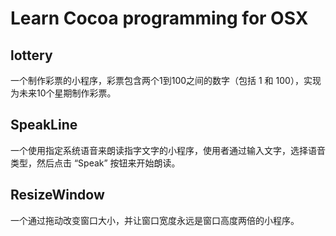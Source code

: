 Learn Cocoa programming for OSX
===========

## lottery

一个制作彩票的小程序，彩票包含两个1到100之间的数字（包括 1 和 100），实现为未来10个星期制作彩票。

## SpeakLine

一个使用指定系统语音来朗读指字文字的小程序，使用者通过输入文字，选择语音类型，然后点击 “Speak” 按钮来开始朗读。

## ResizeWindow

一个通过拖动改变窗口大小，并让窗口宽度永远是窗口高度两倍的小程序。

